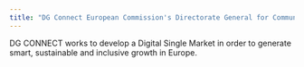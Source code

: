 ```yaml
---
title: "DG Connect European Commission's Directorate General for Communications Networks, Content & Technology"
---
```


DG CONNECT works to develop a Digital Single Market in order to generate smart, sustainable and inclusive growth in Europe.

